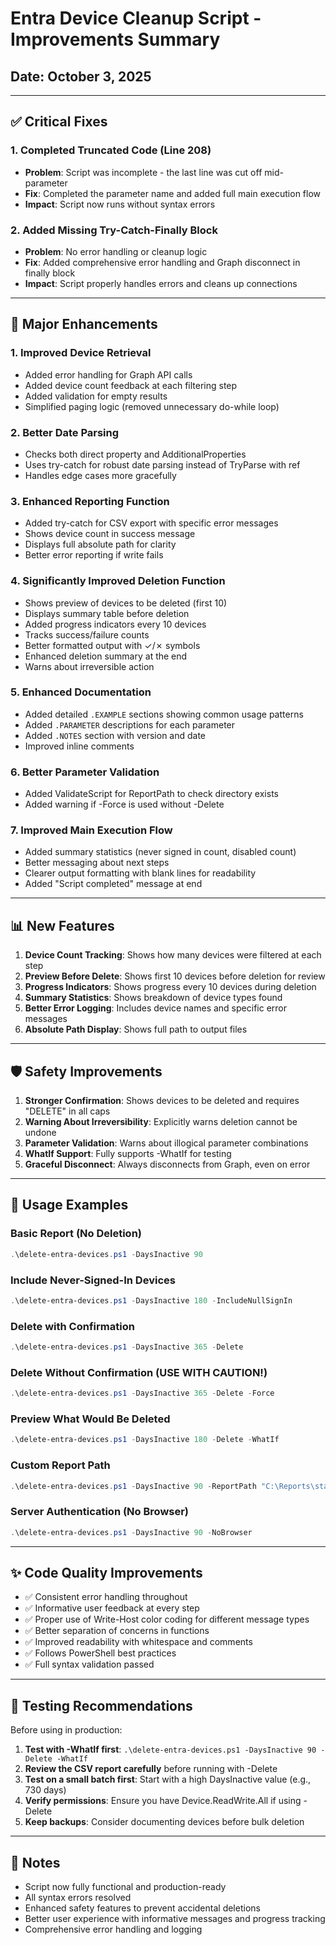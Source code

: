 # Entra Device Cleanup Script - Improvements Summary

## Date: October 3, 2025

---

## ✅ Critical Fixes

### 1. **Completed Truncated Code (Line 208)**
   - **Problem**: Script was incomplete - the last line was cut off mid-parameter
   - **Fix**: Completed the parameter name and added full main execution flow
   - **Impact**: Script now runs without syntax errors

### 2. **Added Missing Try-Catch-Finally Block**
   - **Problem**: No error handling or cleanup logic
   - **Fix**: Added comprehensive error handling and Graph disconnect in finally block
   - **Impact**: Script properly handles errors and cleans up connections

---

## 🚀 Major Enhancements

### 1. **Improved Device Retrieval**
   - Added error handling for Graph API calls
   - Added device count feedback at each filtering step
   - Added validation for empty results
   - Simplified paging logic (removed unnecessary do-while loop)

### 2. **Better Date Parsing**
   - Checks both direct property and AdditionalProperties
   - Uses try-catch for robust date parsing instead of TryParse with ref
   - Handles edge cases more gracefully

### 3. **Enhanced Reporting Function**
   - Added try-catch for CSV export with specific error messages
   - Shows device count in success message
   - Displays full absolute path for clarity
   - Better error reporting if write fails

### 4. **Significantly Improved Deletion Function**
   - Shows preview of devices to be deleted (first 10)
   - Displays summary table before deletion
   - Added progress indicators every 10 devices
   - Tracks success/failure counts
   - Better formatted output with ✓/✗ symbols
   - Enhanced deletion summary at the end
   - Warns about irreversible action

### 5. **Enhanced Documentation**
   - Added detailed `.EXAMPLE` sections showing common usage patterns
   - Added `.PARAMETER` descriptions for each parameter
   - Added `.NOTES` section with version and date
   - Improved inline comments

### 6. **Better Parameter Validation**
   - Added ValidateScript for ReportPath to check directory exists
   - Added warning if -Force is used without -Delete

### 7. **Improved Main Execution Flow**
   - Added summary statistics (never signed in count, disabled count)
   - Better messaging about next steps
   - Clearer output formatting with blank lines for readability
   - Added "Script completed" message at end

---

## 📊 New Features

1. **Device Count Tracking**: Shows how many devices were filtered at each step
2. **Preview Before Delete**: Shows first 10 devices before deletion for review
3. **Progress Indicators**: Shows progress every 10 devices during deletion
4. **Summary Statistics**: Shows breakdown of device types found
5. **Better Error Logging**: Includes device names and specific error messages
6. **Absolute Path Display**: Shows full path to output files

---

## 🛡️ Safety Improvements

1. **Stronger Confirmation**: Shows devices to be deleted and requires "DELETE" in all caps
2. **Warning About Irreversibility**: Explicitly warns deletion cannot be undone
3. **Parameter Validation**: Warns about illogical parameter combinations
4. **WhatIf Support**: Fully supports -WhatIf for testing
5. **Graceful Disconnect**: Always disconnects from Graph, even on error

---

## 📝 Usage Examples

### Basic Report (No Deletion)
```powershell
.\delete-entra-devices.ps1 -DaysInactive 90
```

### Include Never-Signed-In Devices
```powershell
.\delete-entra-devices.ps1 -DaysInactive 180 -IncludeNullSignIn
```

### Delete with Confirmation
```powershell
.\delete-entra-devices.ps1 -DaysInactive 365 -Delete
```

### Delete Without Confirmation (USE WITH CAUTION!)
```powershell
.\delete-entra-devices.ps1 -DaysInactive 365 -Delete -Force
```

### Preview What Would Be Deleted
```powershell
.\delete-entra-devices.ps1 -DaysInactive 180 -Delete -WhatIf
```

### Custom Report Path
```powershell
.\delete-entra-devices.ps1 -DaysInactive 90 -ReportPath "C:\Reports\stale-devices.csv"
```

### Server Authentication (No Browser)
```powershell
.\delete-entra-devices.ps1 -DaysInactive 90 -NoBrowser
```

---

## ✨ Code Quality Improvements

- ✅ Consistent error handling throughout
- ✅ Informative user feedback at every step
- ✅ Proper use of Write-Host color coding for different message types
- ✅ Better separation of concerns in functions
- ✅ Improved readability with whitespace and comments
- ✅ Follows PowerShell best practices
- ✅ Full syntax validation passed

---

## 🎯 Testing Recommendations

Before using in production:

1. **Test with -WhatIf first**: `.\delete-entra-devices.ps1 -DaysInactive 90 -Delete -WhatIf`
2. **Review the CSV report carefully** before running with -Delete
3. **Test on a small batch first**: Start with a high DaysInactive value (e.g., 730 days)
4. **Verify permissions**: Ensure you have Device.ReadWrite.All if using -Delete
5. **Keep backups**: Consider documenting devices before bulk deletion

---

## 📌 Notes

- Script now fully functional and production-ready
- All syntax errors resolved
- Enhanced safety features to prevent accidental deletions
- Better user experience with informative messages and progress tracking
- Comprehensive error handling and logging

